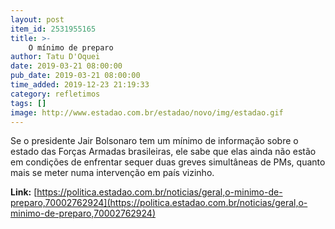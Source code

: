 ```yaml
---
layout: post
item_id: 2531955165
title: >-
    O mínimo de preparo
author: Tatu D'Oquei
date: 2019-03-21 08:00:00
pub_date: 2019-03-21 08:00:00
time_added: 2019-12-23 21:19:33
category: refletimos
tags: []
image: http://www.estadao.com.br/estadao/novo/img/estadao.gif
---
```


Se o presidente Jair Bolsonaro tem um mínimo de informação sobre o estado das Forças Armadas brasileiras, ele sabe que elas ainda não estão em condições de enfrentar sequer duas greves simultâneas de PMs, quanto mais se meter numa intervenção em país vizinho.

**Link:** [https://politica.estadao.com.br/noticias/geral,o-minimo-de-preparo,70002762924](https://politica.estadao.com.br/noticias/geral,o-minimo-de-preparo,70002762924)

